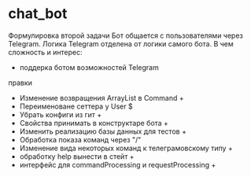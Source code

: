 # chat_bot
Формулировка второй задачи
Бот общается с пользователями через Telegram. 
Логика Telegram отделена от логики самого бота.
В чем сложность и интерес:
- поддерка ботом возможностей Telegram 


правки
- Изменение возвращения ArrayList в Command +
- Переименоване сеттера у User $
- Убрать конфиги из гит +
- Свойства принимать в конструктаре бота +
- Изменить реализацию базы данных для тестов +
- Обработка показа команд через "/"
- Изменение вида некоторых команд к телеграмовскому типу +
- обработку help вынести в стейт +
- интерфейс для commandProcessing и requestProcessing +